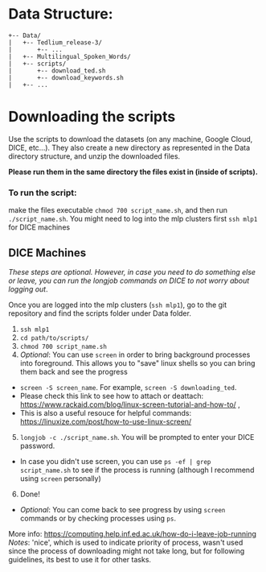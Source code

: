 # Data Structure:
```
+-- Data/
|   +-- Tedlium_release-3/
|       +-- ...
|   +-- Multilingual_Spoken_Words/
|   +-- scripts/
|       +-- download_ted.sh
|       +-- download_keywords.sh
|   +-- ...
```


# Downloading the scripts
Use the scripts to download the datasets (on any machine, Google Cloud, DICE, etc...). They also create a new directory as represented in the Data directory structure, and unzip the downloaded files.


**Please run them in the same directory the files exist in (inside of scripts).**

### To run the script:
make the files executable `chmod 700 script_name.sh`, and then run `./script_name.sh`. You might need to log into the mlp clusters first `ssh mlp1` for DICE machines

## DICE Machines
_These steps are optional. However, in case you need to do something else or leave, you can run the longjob commands on DICE to not worry about logging out_.

Once you are logged into the mlp clusters (`ssh mlp1`), go to the git repository and find the scripts folder under Data folder. 
1) `ssh mlp1`
2) `cd path/to/scripts/`
3) `chmod 700 script_name.sh`
4) _Optional_: You can use `screen` in order to bring background processes into foreground. This allows you to "save" linux shells so you can bring them back and see the progress
  -  `screen -S screen_name`. For example, `screen -S downloading_ted`.
  -   Please check this link to see how to attach or deattach: https://www.rackaid.com/blog/linux-screen-tutorial-and-how-to/ ,
  -   This is also a useful resouce for helpful commands: https://linuxize.com/post/how-to-use-linux-screen/
5) `longjob -c ./script_name.sh`. You will be prompted to enter your DICE password.
  - In case you didn't use screen, you can use `ps -ef | grep script_name.sh` to see if the process is running (although I recommend using `screen` personally)
6) Done! 
  - _Optional_: You can come back to see progress by using `screen` commands or by checking processes using `ps`.



More info: https://computing.help.inf.ed.ac.uk/how-do-i-leave-job-running
_Notes_: 'nice', which is used to indicate priority of process, wasn't used since the process of downloading might not take long, but for following guidelines, its best to use it for other tasks.


